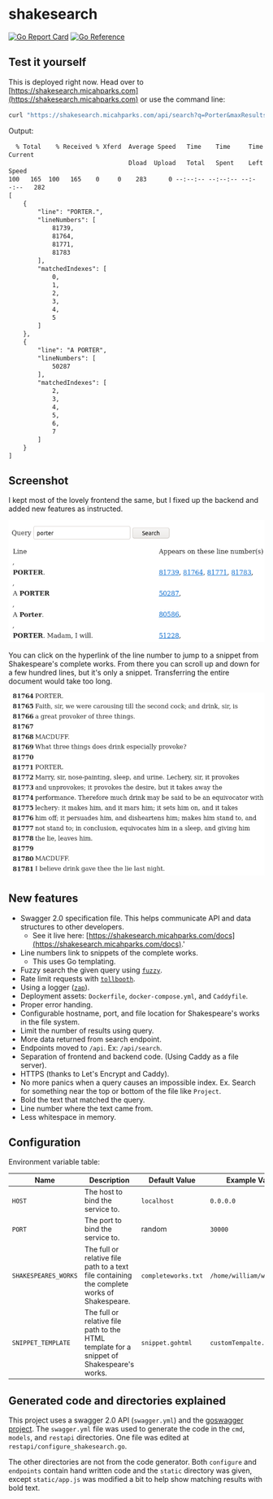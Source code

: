 # shakesearch

[![Go Report Card](https://goreportcard.com/badge/github.com/MicahParks/shakesearch)](https://goreportcard.com/report/github.com/MicahParks/shakesearch) [![Go Reference](https://pkg.go.dev/badge/github.com/MicahParks/shakesearch.svg)](https://pkg.go.dev/github.com/MicahParks/shakesearch)

## Test it yourself

This is deployed right now. Head over to [https://shakesearch.micahparks.com](https://shakesearch.micahparks.com) or use
the command line:

```bash
curl "https://shakesearch.micahparks.com/api/search?q=Porter&maxResults=2" | python3 -m json.tool
```

Output:

```
  % Total    % Received % Xferd  Average Speed   Time    Time     Time  Current
                                 Dload  Upload   Total   Spent    Left  Speed
100   165  100   165    0     0    283      0 --:--:-- --:--:-- --:--:--   282
[
    {
        "line": "PORTER.",
        "lineNumbers": [
            81739,
            81764,
            81771,
            81783
        ],
        "matchedIndexes": [
            0,
            1,
            2,
            3,
            4,
            5
        ]
    },
    {
        "line": "A PORTER",
        "lineNumbers": [
            50287
        ],
        "matchedIndexes": [
            2,
            3,
            4,
            5,
            6,
            7
        ]
    }
]
```

## Screenshot

I kept most of the lovely frontend the same, but I fixed up the backend and added new features as instructed.

![porterQuery.png](porterQuery.png)

You can click on the hyperlink of the line number to jump to a snippet from Shakespeare's complete works. From there you
can scroll up and down for a few hundred lines, but it's only a snippet. Transferring the entire document would take too
long.

![porterSnippet.png](porterSnippet.png)

## New features

* Swagger 2.0 specification file. This helps communicate API and data structures to other developers.
    * See it live here: [https://shakesearch.micahparks.com/docs](https://shakesearch.micahparks.com/docs).'
* Line numbers link to snippets of the complete works.
  * This uses Go templating.
* Fuzzy search the given query using [`fuzzy`](https://github.com/sahilm/fuzzy).
* Rate limit requests with [`tollbooth`](https://github.com/didip/tollbooth).
* Using a logger ([`zap`](https://github.com/uber-go/zap)).
* Deployment assets: `Dockerfile`, `docker-compose.yml`, and `Caddyfile`.
* Proper error handing.
* Configurable hostname, port, and file location for Shakespeare's works in the file system.
* Limit the number of results using query.
* More data returned from search endpoint.
* Endpoints moved to `/api`. Ex: `/api/search`.
* Separation of frontend and backend code. (Using Caddy as a file server).
* HTTPS (thanks to Let's Encrypt and Caddy).
* No more panics when a query causes an impossible index. Ex. Search for something near the top or bottom of the file
  like `Project`.
* Bold the text that matched the query.
* Line number where the text came from.
* Less whitespace in memory.

## Configuration

Environment variable table:

|Name                |Description                                                                                |Default Value      |Example Value            |
|--------------------|-------------------------------------------------------------------------------------------|-------------------|-------------------------|
|`HOST`              |The host to bind the service to.                                                           |`localhost`        |`0.0.0.0`                |
|`PORT`              |The port to bind the service to.                                                           |random             |`30000`                  |
|`SHAKESPEARES_WORKS`|The full or relative file path to a text file containing the complete works of Shakespeare.|`completeworks.txt`|`/home/william/works.txt`|
|`SNIPPET_TEMPLATE`  |The full or relative file path to the HTML template for a snippet of Shakespeare's works.  |`snippet.gohtml`   |`customTempalte.gohtml`  |

## Generated code and directories explained

This project uses a swagger 2.0 API (`swagger.yml`) and
the [goswagger project](https://github.com/go-swagger/go-swagger). The `swagger.yml` file was used to generate the code
in the `cmd`, `models`, and `restapi` directories. One file was edited at `restapi/configure_shakesearch.go`.

The other directories are not from the code generator. Both `configure` and `endpoints` contain hand written code and
the `static` directory was given, except `static/app.js` was modified a bit to help show matching results with bold
text.
